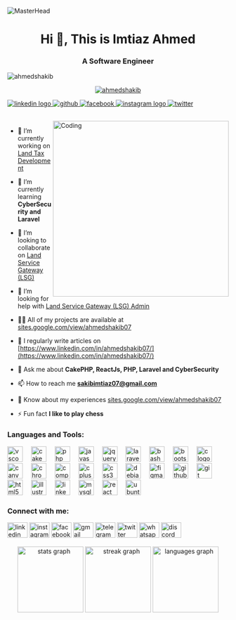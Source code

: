 <!--
                                                                                    Default
                                                                            --------------------
### Hi there 👋

**ahmedshakib/ahmedshakib** is a ✨ _special_ ✨ repository because its `README.md` (this file) appears on your GitHub profile.

Here are some ideas to get you started:

- 🔭 I’m currently working on ...
- 🌱 I’m currently learning ...
- 👯 I’m looking to collaborate on ...
- 🤔 I’m looking for help with ...
- 💬 Ask me about ...
- 📫 How to reach me: ...
- 😄 Pronouns: ...
- ⚡ Fun fact: ...

                                                                              -------------------------
                                                                                        temp-1
                                                                              --------------------------

![MasterHead](https://www.sogeti.com/globalassets/global/content-images/explore/blog/2020-predictions/00086---desk-anim---v0.3.gif)
-->
![MasterHead](https://i.gifer.com/7jiL.gif)
<h1 align="center">Hi 👋, This is Imtiaz Ahmed</h1>
<h3 align="center">A Software Engineer</h3>

<p align="left"> <img src="https://komarev.com/ghpvc/?username=ahmedshakib&label=Profile%20views&color=0e75b6&style=flat" alt="ahmedshakib" /> </p>
<p align="center"> <a href="https://github.com/ryo-ma/github-profile-trophy"><img src="https://github-profile-trophy.vercel.app/?username=ahmedshakib" alt="ahmedshakib" /></a> </p>

<p align="left">
  <a href="https://www.linkedin.com/in/ahmedshakib07/" target="blank">
    <img src="https://img.shields.io/badge/follow-%40linkedin-%23055C9D?style=for-the-badge&logo=linkedin&logoColor=blue" alt="linkedin logo"/>
  </a>
  <a href="https://github.com/ahmedshakib" target="blank">
    <img src="https://img.shields.io/badge/follow-%40github-%23D3D3D3?style=for-the-badge&logo=github&logoColor=%23D3D3D3" alt="github"/>
  </a>
  <a href="" target="blank">
    <img src="https://img.shields.io/badge/follow-%40facebook-%23055C9D?style=for-the-badge&logo=facebook&logoColor=blue" alt="facebook"/>
  </a> 
  <a href="" target="blank">
    <img src="https://img.shields.io/badge/follow-%40instagram-%23FF7F7F?style=for-the-badge&logo=instagram&logoColor=%23FF7F7F" alt="instagram logo"/>
  </a>
  <a href="https://twitter.com/ahmedsakib61" target="blank">
    <img src="https://img.shields.io/badge/follow-%40twitter-%2368BBE3?style=for-the-badge&logo=twitter&logoColor=blue" alt="twitter"/>
  </a>
</p>

<br>
<img align="right" alt="Coding" width="400" src="https://stockpulse.ai/wp-content/uploads/2022/03/Cyber-attack-3.gif">

- 🔭 I’m currently working on [Land Tax Development](https://ldtax.gov.bd/)

- 🌱 I’m currently learning **CyberSecurity and Laravel**

- 👯 I’m looking to collaborate on [Land Service Gateway (LSG)](https://minland.gov.bd/)

- 🤝 I’m looking for help with [Land Service Gateway (LSG) Admin](https://minland.gov.bd/)

- 👨‍💻 All of my projects are available at [sites.google.com/view/ahmedshakib07](sites.google.com/view/ahmedshakib07)

- 📝 I regularly write articles on [https://www.linkedin.com/in/ahmedshakib07/](https://www.linkedin.com/in/ahmedshakib07/)

- 💬 Ask me about **CakePHP, ReactJs, PHP, Laravel and CyberSecurity**

- 📫 How to reach me **sakibimtiaz07@gmail.com**

- 📄 Know about my experiences [sites.google.com/view/ahmedshakib07](sites.google.com/view/ahmedshakib07)

- ⚡ Fun fact **I like to play chess**

<h3 align="left">Languages and Tools:</h3>
<div align="left">
  <img src="https://cdn.jsdelivr.net/gh/devicons/devicon/icons/vscode/vscode-original.svg" height="35" alt="vscode logo"  />
  <img width="11" />
  <img src="https://cdn.jsdelivr.net/gh/devicons/devicon/icons/cakephp/cakephp-original.svg" height="35" alt="cakephp logo"  />
  <img width="11" />
  <img src="https://cdn.jsdelivr.net/gh/devicons/devicon/icons/php/php-original.svg" height="35" alt="php logo"  />
  <img width="11" />
  <img src="https://cdn.jsdelivr.net/gh/devicons/devicon/icons/javascript/javascript-original.svg" height="35" alt="javascript logo"  />
  <img width="11" />
  <img src="https://cdn.jsdelivr.net/gh/devicons/devicon/icons/jquery/jquery-original.svg" height="35" alt="jquery logo"  />
  <img width="11" />
  <img src="https://cdn.jsdelivr.net/gh/devicons/devicon@latest/icons/laravel/laravel-original.svg" height="35" alt="laravel logo"  />
  <img width="11" />
  <img src="https://cdn.jsdelivr.net/gh/devicons/devicon/icons/bash/bash-original.svg" height="35" alt="bash logo"  />
  <img width="11" />
  <img src="https://cdn.jsdelivr.net/gh/devicons/devicon/icons/bootstrap/bootstrap-original.svg" height="35" alt="bootstrap logo"  />
  <img width="11" />
  <img src="https://cdn.jsdelivr.net/gh/devicons/devicon/icons/c/c-original.svg" height="35" alt="c logo"  />
  <img width="11" />
  <img src="https://cdn.jsdelivr.net/gh/devicons/devicon/icons/canva/canva-original.svg" height="35" alt="canva logo"  />
  <img width="11" />
  <img src="https://cdn.jsdelivr.net/gh/devicons/devicon/icons/chrome/chrome-original.svg" height="35" alt="chrome logo"  />
  <img width="11" />
  <img src="https://cdn.jsdelivr.net/gh/devicons/devicon/icons/composer/composer-original.svg" height="35" alt="composer logo"  />
  <img width="11" />
  <img src="https://cdn.jsdelivr.net/gh/devicons/devicon/icons/cplusplus/cplusplus-original.svg" height="35" alt="cplusplus logo"  />
  <img width="11" />
  <img src="https://cdn.jsdelivr.net/gh/devicons/devicon/icons/css3/css3-original.svg" height="35" alt="css3 logo"  />
  <img width="11" />
  <img src="https://cdn.jsdelivr.net/gh/devicons/devicon/icons/debian/debian-original.svg" height="35" alt="debian logo"  />
  <img width="11" />
  <img src="https://cdn.jsdelivr.net/gh/devicons/devicon/icons/figma/figma-original.svg" height="35" alt="figma logo"  />
  <img width="11" />
  <img src="https://cdn.jsdelivr.net/gh/devicons/devicon/icons/github/github-original.svg" height="35" alt="github logo"  />
  <img width="11" />
  <img src="https://cdn.jsdelivr.net/gh/devicons/devicon/icons/git/git-original.svg" height="35" alt="git logo"  />
  <img width="11" />
  <img src="https://cdn.jsdelivr.net/gh/devicons/devicon/icons/html5/html5-original.svg" height="35" alt="html5 logo"  />
  <img width="11" />
  <img src="https://cdn.jsdelivr.net/gh/devicons/devicon/icons/illustrator/illustrator-plain.svg" height="35" alt="illustrator logo"  />
  <img width="11" />
  <img src="https://cdn.jsdelivr.net/gh/devicons/devicon/icons/linkedin/linkedin-original.svg" height="35" alt="linkedin logo"  />
  <img width="11" />
  <img src="https://cdn.jsdelivr.net/gh/devicons/devicon/icons/mysql/mysql-original.svg" height="35" alt="mysql logo"  />
  <img width="11" />
  <img src="https://cdn.jsdelivr.net/gh/devicons/devicon/icons/react/react-original.svg" height="35" alt="react logo"  />
  <img width="11" />
  <img src="https://cdn.jsdelivr.net/gh/devicons/devicon/icons/ubuntu/ubuntu-plain.svg" height="35" alt="ubuntu logo"  />
</div>

<h3 align="left">Connect with me:</h3>
<div align="left">
  <img href="https://www.linkedin.com/in/ahmedshakib07/" src="https://raw.githubusercontent.com/maurodesouza/profile-readme-generator/master/src/assets/icons/social/linkedin/default.svg" width="46" height="35" alt="linkedin logo"  />
  <img href="" src="https://raw.githubusercontent.com/maurodesouza/profile-readme-generator/master/src/assets/icons/social/instagram/default.svg" width="46" height="35" alt="instagram logo"  />
  <img href="" src="https://raw.githubusercontent.com/maurodesouza/profile-readme-generator/master/src/assets/icons/social/facebook/default.svg" width="46" height="35" alt="facebook logo"  />
  <img href="" src="https://raw.githubusercontent.com/maurodesouza/profile-readme-generator/master/src/assets/icons/social/gmail/default.svg" width="46" height="35" alt="gmail logo"  />
  <img href="" src="https://raw.githubusercontent.com/maurodesouza/profile-readme-generator/master/src/assets/icons/social/telegram/default.svg" width="46" height="35" alt="telegram logo"  />
  <img href="" src="https://raw.githubusercontent.com/maurodesouza/profile-readme-generator/master/src/assets/icons/social/twitter/default.svg" width="46" height="35" alt="twitter logo"  />
  <img href="" src="https://raw.githubusercontent.com/maurodesouza/profile-readme-generator/master/src/assets/icons/social/whatsapp/default.svg" width="46" height="35" alt="whatsapp logo"  />
  <img href="" src="https://raw.githubusercontent.com/maurodesouza/profile-readme-generator/master/src/assets/icons/social/discord/default.svg" width="46" height="35" alt="discord logo"  />
</div>

<br>

<div align="center">
  <img src="https://github-readme-stats.vercel.app/api?username=ahmedshakib&hide_title=false&hide_rank=false&show_icons=true&include_all_commits=true&count_private=true&disable_animations=false&theme=dracula&locale=en&hide_border=false&order=1" height="150" alt="stats graph"  />
  <img src="https://streak-stats.demolab.com?user=ahmedshakib&locale=en&mode=daily&theme=dracula&hide_border=false&border_radius=5&order=3" height="150" alt="streak graph"  />
  <img src="https://github-readme-stats.vercel.app/api/top-langs?username=ahmedshakib&locale=en&hide_title=false&layout=compact&card_width=320&langs_count=5&theme=dracula&hide_border=false&order=2" height="150" alt="languages graph"  />
</div>
